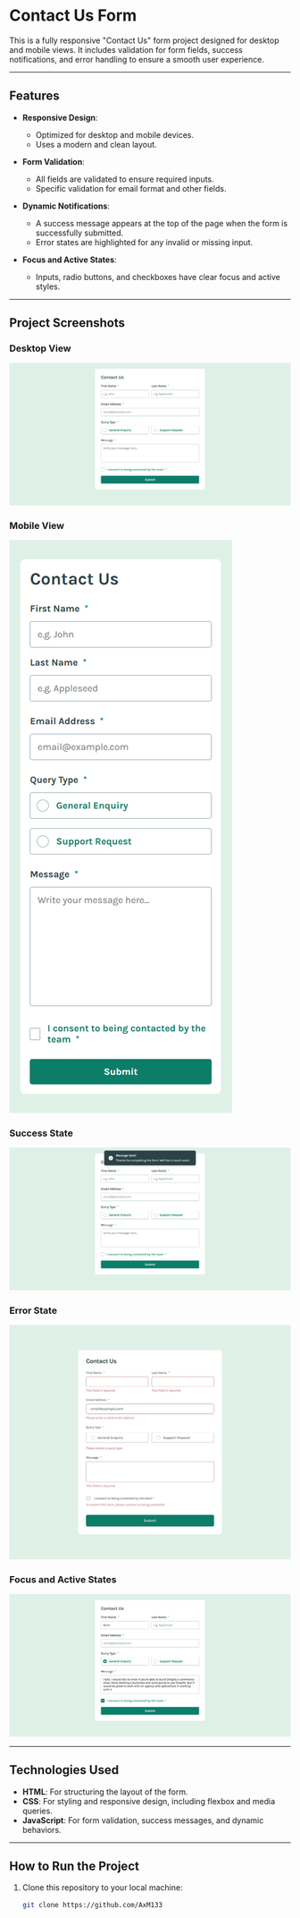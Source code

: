 # Contact Us Form

This is a fully responsive "Contact Us" form project designed for desktop and mobile views. It includes validation for form fields, success notifications, and error handling to ensure a smooth user experience.

---

## Features

- **Responsive Design**:
  - Optimized for desktop and mobile devices.
  - Uses a modern and clean layout.

- **Form Validation**:
  - All fields are validated to ensure required inputs.
  - Specific validation for email format and other fields.

- **Dynamic Notifications**:
  - A success message appears at the top of the page when the form is successfully submitted.
  - Error states are highlighted for any invalid or missing input.

- **Focus and Active States**:
  - Inputs, radio buttons, and checkboxes have clear focus and active styles.

---

## Project Screenshots

### Desktop View
![Desktop Design](./design/desktop-design.jpg)

### Mobile View
![Mobile Design](./design/mobile-design.jpg)

### Success State
![Success State](./design/success-state.jpg)

### Error State
![Error State](./design/error-state.jpg)

### Focus and Active States
![Focus and Active State](./design/focus-and-active-state.jpg)

---

## Technologies Used

- **HTML**: For structuring the layout of the form.
- **CSS**: For styling and responsive design, including flexbox and media queries.
- **JavaScript**: For form validation, success messages, and dynamic behaviors.

---

## How to Run the Project

1. Clone this repository to your local machine:
   ```bash
   git clone https://github.com/AxM133
